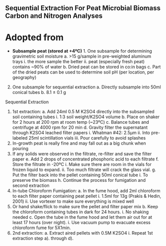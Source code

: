 Sequential Extraction For Peat Microbial Biomass Carbon and Nitrogen Analyses
--------------
Adopted from 
=========

+ **Subsample peat (stored at +4ºC)**
         1.	One subsample for determining gravimetric soil moisture 
                      a.	\>15 g/sample in pre-weighted aluminum trays
                                      i.	the more sample the better
                                      ii.	peat (especially fresh peat) contains ~90% of water
b.	Dried peat can be stored in co:in bags 
c.	Part of the dried peats can be used to determine soil pH (per location, per geography)
2.	One subsample for sequential extraction
a.	Directly subsample into 50ml conical tubes
b.	8.1 ± 0.1 g 

Sequential Extraction
1.	1st extraction:
a.	Add 24ml 0.5 M K2SO4 directly into the subsampled soil containing tubes
i.	1:3 soil weight/K2SO4 volume
b.	Place on shaker for 2 hours at 200 rpm at room temp (~23ºC)
c.	Balance tubes and centrifuge at 4000 rpm for 20 min 
d.	Gravity filter the supernatant through K2SO4 leached filter papers
i.	Whatman #42: 2.5μm
ii.	Into pre-labeled 25ml scintillation vials
iii.	Pour carefully to avoid splashes
1.	In-growth peat is really fine and may fall out as a big chunk when pouring
2.	If any solids were observed in the filtrate, re-filter and save the filter paper
e.	Add 2 drops of concentrated phosphoric acid to each filtrate
f.	Store the filtrate in -20ºC
i.	Make sure there are room in the vials for frozen liquid to expand.
ii.	Too much filtrate will crack the glass vial. 
g.	Put the filter back into the pellet containing 50ml conical tube
i.	To preserve the biomass
h.	Continue the process for fumigation and second extraction
2.	In-tube Chloroform Fumigation:
a.	In the fume hood, add 2ml chloroform to each filter paper containing peat pellet 
i.	1.5ml for 13g (Prakis & Hedin, 2001)
ii.	Use vortexer to make sure everything is mixed well
1.	Or hand shake/flick to make sure the pellet and filter paper mix
b.	Keep the chloroform containing tubes in dark for 24 hours. 
i.	No shaking needed
c.	Open the tube in the fume hood and let them air out for at least 17 hours (over night). 
i.	Use vacuum pump to evacuate excess chloroform fume for 5X1min. 
3.	2nd extraction:
a.	Extract aired pellets with 0.5M K2SO4
i.	Repeat 1st extraction step a). through d). 

